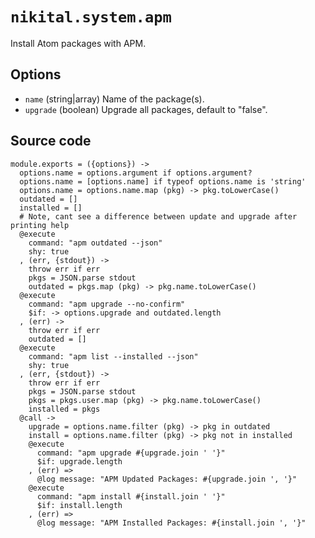 
# `nikital.system.apm`

Install Atom packages with APM.

## Options

*   `name` (string|array)
    Name of the package(s).
*   `upgrade` (boolean)
    Upgrade all packages, default to "false".

## Source code

    module.exports = ({options}) ->
      options.name = options.argument if options.argument?
      options.name = [options.name] if typeof options.name is 'string'
      options.name = options.name.map (pkg) -> pkg.toLowerCase()
      outdated = []
      installed = []
      # Note, cant see a difference between update and upgrade after printing help
      @execute
        command: "apm outdated --json"
        shy: true
      , (err, {stdout}) ->
        throw err if err
        pkgs = JSON.parse stdout
        outdated = pkgs.map (pkg) -> pkg.name.toLowerCase()
      @execute
        command: "apm upgrade --no-confirm"
        $if: -> options.upgrade and outdated.length
      , (err) ->
        throw err if err
        outdated = []
      @execute
        command: "apm list --installed --json"
        shy: true
      , (err, {stdout}) ->
        throw err if err
        pkgs = JSON.parse stdout
        pkgs = pkgs.user.map (pkg) -> pkg.name.toLowerCase()
        installed = pkgs
      @call ->
        upgrade = options.name.filter (pkg) -> pkg in outdated
        install = options.name.filter (pkg) -> pkg not in installed
        @execute
          command: "apm upgrade #{upgrade.join ' '}"
          $if: upgrade.length
        , (err) =>
          @log message: "APM Updated Packages: #{upgrade.join ', '}"
        @execute
          command: "apm install #{install.join ' '}"
          $if: install.length
        , (err) =>
          @log message: "APM Installed Packages: #{install.join ', '}"
